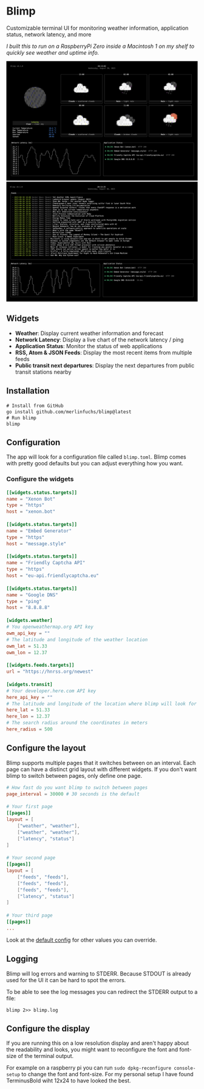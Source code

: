 # Blimp

Customizable terminal UI for monitoring weather information, application status, network latency, and more

_I built this to run on a RaspberryPi Zero inside a Macintosh 1 on my shelf to quickly see weather and uptime info._

![](example1.png)![](example2.png)

## Widgets

- **Weather**: Display current weather information and forecast
- **Network Latency**: Display a live chart of the network latency / ping
- **Application Status**: Monitor the status of web applications
- **RSS, Atom & JSON Feeds**: Display the most recent items from multiple feeds
- **Public transit next departures**: Display the next departures from public transit stations nearby

## Installation

```shell
# Install from GitHub
go install github.com/merlinfuchs/blimp@latest
# Run blimp
blimp
```

## Configuration

The app will look for a configuration file called `blimp.toml`. Blimp comes with pretty good defaults but you can adjust everything how you want.

### Configure the widgets

```toml
[[widgets.status.targets]]
name = "Xenon Bot"
type = "https"
host = "xenon.bot"

[[widgets.status.targets]]
name = "Embed Generator"
type = "https"
host = "message.style"

[[widgets.status.targets]]
name = "Friendly Captcha API"
type = "https"
host = "eu-api.friendlycaptcha.eu"

[[widgets.status.targets]]
name = "Google DNS"
type = "ping"
host = "8.8.8.8"

[widgets.weather]
# You openweathermap.org API key
owm_api_key = ""
# The latitude and longitude of the weather location
owm_lat = 51.33
owm_lon = 12.37

[[widgets.feeds.targets]]
url = "https://hnrss.org/newest"

[widgets.transit]
# Your developer.here.com API key
here_api_key = ""
# The latitude and longitude of the location where blimp will look for the next public transit departures
here_lat = 51.33
here_lon = 12.37
# The search radius around the coordinates in meters
here_radius = 500
```

## Configure the layout

Blimp supports multiple pages that it switches between on an interval. Each page can have a distinct grid layout with different widgets. If you don't want blimp to switch between pages, only define one page.

```toml
# How fast do you want blimp to switch between pages
page_interval = 30000 # 30 seconds is the default

# Your first page
[[pages]]
layout = [
    ["weather", "weather"],
    ["weather", "weather"],
    ["latency", "status"]
]

# Your second page
[[pages]]
layout = [
    ["feeds", "feeds"],
    ["feeds", "feeds"],
    ["feeds", "feeds"],
    ["latency", "status"]
]

# Your third page
[[pages]]
...
```

Look at the [default config](internal/config/default.config.toml) for other values you can override.

## Logging

Blimp will log errors and warning to STDERR. Because STDOUT is already used for the UI it can be hard to spot the errors.

To be able to see the log messages you can redirect the STDERR output to a file:

```shell
blimp 2>> blimp.log
```

## Configure the display

If you are running this on a low resolution display and aren't happy about the readability and looks, you might want to reconfigure the font and font-size of the terminal output.

For example on a raspberry pi you can run `sudo dpkg-reconfigure console-setup` to change the font and font-size. For my personal setup I have found TerminusBold wiht 12x24 to have looked the best.
